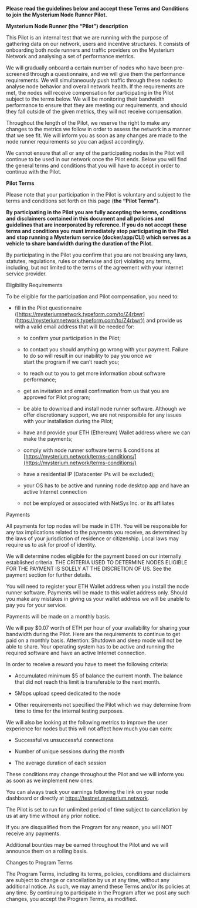 
**Please read the guidelines below and accept these Terms and Conditions to join the Mysterium Node Runner Pilot.**

**Mysterium Node Runner (the “Pilot”) description**

This Pilot is an internal test that we are running with the purpose of gathering data on our network, users and incentive structures. It consists of onboarding both node runners and traffic providers on the Mysterium Network and analysing a set of performance metrics.

We will gradually onboard a certain number of nodes who have been pre-screened through a questionnaire, and we will give them the performance requirements. We will simultaneously push traffic through these nodes to analyse node behavior and overall network health. If the requirements are met, the nodes will receive compensation for participating in the Pilot subject to the terms below. We will be monitoring their bandwidth performance to ensure that they are meeting our requirements, and should they fall outside of the given metrics, they will not receive compensation.

Throughout the length of the Pilot, we reserve the right to make any changes to the metrics we follow in order to assess the network in a manner that we see fit. We will inform you as soon as any changes are made to the node runner requirements so you can adjust accordingly.

We cannot ensure that all or any of the participating nodes in the Pilot will continue to be used in our network once the Pilot ends. Below you will find the general terms and conditions that you will have to accept in order to continue with the Pilot.

**Pilot Terms**

Please note that your participation in the Pilot is voluntary and subject to the terms and conditions set forth on this page (**the “Pilot Terms”**).

**By participating in the Pilot you are fully accepting the terms, conditions and disclaimers contained in this document and all policies and guidelines that are incorporated by reference. If you do not accept these terms and conditions you must immediately stop participating in the Pilot and stop running a Mysterium service (docker/app/CLI) which serves as a vehicle to share bandwidth during the duration of the Pilot.**

By participating in the Pilot you confirm that you are not breaking any laws, statutes, regulations, rules or otherwise and (or) violating any terms, including, but not limited to the terms of the agreement with your internet service provider.

Eligibility Requirements

To be eligible for the participation and Pilot compensation, you need to:

 - fill in the Pilot questionnaire   
   ([https://mysteriumnetwork.typeform.com/to/Z4rbwr](https://mysteriumnetwork.typeform.com/to/Z4rbwr))
   and provide us with a valid email address that will be needed for:
      
      
      -   to confirm your participation in the Pilot;
      
      -   to contact you should anything go wrong with your payment. Failure to do so will result in our inability to pay you once we   
   start the program if we can’t reach you;
      
      -   to reach out to you to get more information about software performance;
      
      
      -   get an invitation and email confirmation from us that you are approved for Pilot program;
      
      -   be able to download and install node runner software. Although we offer discretionary support, we are not responsible for any issues
   with your installation during the Pilot;
      
      -   have and provide your ETH (Ethereum) Wallet address where we can make the payments;
      
      -   comply with node runner software terms & conditions at [https://mysterium.network/terms-conditions/](https://mysterium.network/terms-conditions/)
      
      -   have a residential IP (Datacenter IPs will be excluded);
      
      -   your OS has to be active and running node desktop app and have an active Internet connection
      
      -   not be employed or associated with NetSys Inc. or its affiliates

    

  

Payments

All payments for top nodes will be made in ETH. You will be responsible for any tax implications related to the payments you receive, as determined by the laws of your jurisdiction of residence or citizenship. Local laws may require us to ask for proof of identity.

We will determine nodes eligible for the payment based on our internally established criteria. THE CRITERIA USED TO DETERMINE NODES ELIGIBLE FOR THE PAYMENT IS SOLELY AT THE DISCRETION OF US. See the payment section for further details.

You will need to register your ETH Wallet address when you install the node runner software. Payments will be made to this wallet address only. Should you make any mistakes in giving us your wallet address we will be unable to pay you for your service.

Payments will be made on a monthly basis.

We will pay $0.07 worth of ETH per hour of your availability for sharing your bandwidth during the Pilot. Here are the requirements to continue to get paid on a monthly basis. Attention: Shutdown and sleep mode will not be able to share. Your operating system has to be active and running the required software and have an active Internet connection.

In order to receive a reward you have to meet the following criteria:

-   Accumulated minimum $5 of balance the current month. The balance that did not reach this limit is transferable to the next month.
    
-   5Mbps upload speed dedicated to the node
    
-   Other requirements not specified the Pilot which we may determine from time to time for the internal testing purposes.
    

  
  

We will also be looking at the following metrics to improve the user experience for nodes but this will not affect how much you can earn:

-   Successful vs unsuccessful connections
    
-   Number of unique sessions during the month
    
-   The average duration of each session
    

These conditions may change throughout the Pilot and we will inform you as soon as we implement new ones.

You can always track your earnings following the link on your node dashboard or directly at https://testnet.mysterium.network.

The Pilot is set to run for unlimited period of time subject to cancellation by us at any time without any prior notice.

If you are disqualified from the Program for any reason, you will NOT receive any payments.

Additional bounties may be earned throughout the Pilot and we will announce them on a rolling basis.

Changes to Program Terms

The Program Terms, including its terms, policies, conditions and disclaimers are subject to change or cancellation by us at any time, without any additional notice. As such, we may amend these Terms and/or its policies at any time. By continuing to participate in the Program after we post any such changes, you accept the Program Terms, as modified.
<!--stackedit_data:
eyJoaXN0b3J5IjpbLTE0NTE2OTg5NzUsODc5MzMzMTE5XX0=
-->